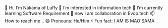 👋 Hi, I’m Nakama of Luffy
👀 I’m interested in information tech
🌱 I’m currently learning Software Requirement 
💞️ now i am collaboration in Evop.tech
📫 How to reach me ..
😄 Pronouns: He/Him
⚡ Fun fact: I AM IS MAO'SAMA

<!---
Adittyaa3/Adittyaa3 is a ✨ special ✨ repository because its `README.md` (this file) appears on your GitHub profile.
You can click the Preview link to take a look at your changes.
--->
